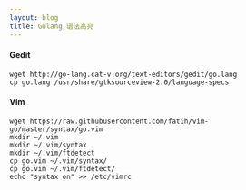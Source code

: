 ```yaml
---
layout: blog
title: Golang 语法高亮
---
```


#### Gedit

    wget http://go-lang.cat-v.org/text-editors/gedit/go.lang
    cp go.lang /usr/share/gtksourceview-2.0/language-specs

#### Vim

    wget https://raw.githubusercontent.com/fatih/vim-go/master/syntax/go.vim
    mkdir ~/.vim
    mkdir ~/.vim/syntax
    mkdir ~/.vim/ftdetect
    cp go.vim ~/.vim/syntax/
    cp go.vim ~/.vim/ftdetect/
    echo "syntax on" >> /etc/vimrc
